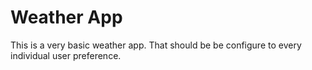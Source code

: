 # Weather App

This is a very basic weather app. That should be be configure to every individual user preference.